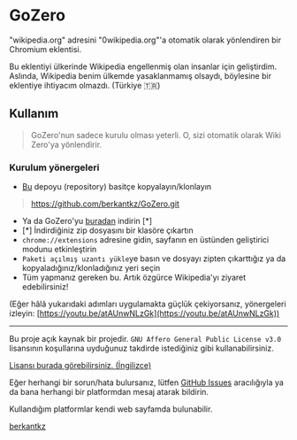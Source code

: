 # GoZero

"wikipedia.org" adresini "0wikipedia.org"'a otomatik olarak yönlendiren bir Chromium eklentisi.

Bu eklentiyi ülkerinde Wikipedia engellenmiş olan insanlar için geliştirdim. Aslında, Wikipedia benim ülkemde yasaklanmamış olsaydı, böylesine bir eklentiye ihtiyacım olmazdı. (Türkiye 🇹🇷)

## Kullanım

>GoZero'nun sadece kurulu olması yeterli. O, sizi otomatik olarak Wiki Zero'ya yönlendirir.

### Kurulum yönergeleri

* [Bu](https://github.com/berkantkz/GoZero) depoyu (repository) basitçe kopyalayın/klonlayın
> https://github.com/berkantkz/GoZero.git
* Ya da GoZero'yu [buradan](https://github.com/berkantkz/GoZero/archive/master.zip) indirin [*]
* [*] İndirdiğiniz zip dosyasını bir klasöre çıkartın
* ``` chrome://extensions ``` adresine gidin, sayfanın en üstünden geliştirici modunu etkinleştirin
* ```Paketi açılmış uzantı yükle```ye basın ve dosyayı zipten çıkarttığız ya da kopyaladığınız/klonladığınız yeri seçin
* Tüm yapmanız gereken bu. Artık özgürce Wikipedia'yı ziyaret edebilirsiniz!

(Eğer hâlâ yukarıdaki adımları uygulamakta güçlük çekiyorsanız, yönergeleri izleyin: [https://youtu.be/atAUnwNLzGk](https://youtu.be/atAUnwNLzGk))

---
Bu proje açık kaynak bir projedir. ```GNU Affero General Public License v3.0``` lisansının koşullarına uyduğunuz takdirde istediğiniz gibi kullanabilirsiniz.

[Lisansı burada görebilirsiniz. (İngilizce)](https://github.com/berkantkz/GoZero/blob/master/LICENSE)

Eğer herhangi bir sorun/hata bulursanız, lütfen [GitHub Issues](https://github.com/berkantkz/GoZero/issues) aracılığıyla ya da bana herhangi bir platformdan mesaj atarak bildirin.

Kullandığım platformlar kendi web sayfamda bulunabilir.

[berkantkz](https://berkantkz.github.io)
